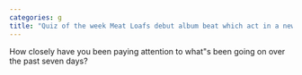 ```yaml
---
categories: g
title: "Quiz of the week Meat Loafs debut album beat which act in a new chart"
---
```

How closely have you been paying attention to what"s been going on over the past seven days?